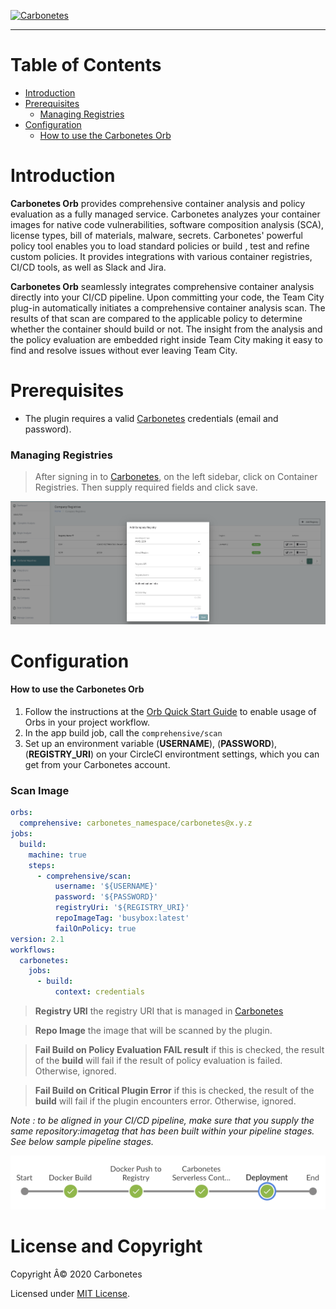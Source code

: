 
  

[![Carbonetes](https://carbodev.s3-us-west-2.amazonaws.com/partners/1/branding_signin.png)](https://carbonetes.com)

  

***

  

# Table of Contents

-  [Introduction](#introduction)
-  [Prerequisites](#prerequisites)
	-  [Managing Registries](#managing-registries)
-  [Configuration](#configuration)
	-  [How to use the Carbonetes Orb](#orb-usage)
  

# Introduction

**Carbonetes Orb** provides comprehensive container analysis and policy evaluation as a fully managed service. Carbonetes analyzes your container images for native code vulnerabilities, software composition analysis (SCA), license types, bill of materials, malware, secrets. Carbonetes' powerful policy tool enables you to load standard policies or build , test and refine custom policies. It provides integrations with various container registries, CI/CD tools, as well as Slack and Jira.

**Carbonetes Orb** seamlessly integrates comprehensive container analysis directly into your CI/CD pipeline. Upon committing your code, the Team City plug-in automatically initiates a comprehensive container analysis scan. The results of that scan are compared to the applicable policy to determine whether the container should build or not. The insight from the analysis and the policy evaluation are embedded right inside Team City making it easy to find and resolve issues without ever leaving Team City.
  

# Prerequisites
 - The plugin requires a valid [Carbonetes](https://carbonetes.com) credentials (email and password).
### Managing Registries
 > After signing in to [Carbonetes](https://carbonetes.com), on the left sidebar, click on Container Registries. Then supply required fields and click save.

![Container Registry](resources/container-registry.png)


# Configuration

#### How to use the Carbonetes Orb
1. Follow the instructions at the [Orb Quick Start Guide](https://circleci.com/developer/orbs/orb/carbonetes_namespace/tcarbonetes#quick-start) to enable usage of Orbs in your project workflow.
2. In the app build job, call the `comprehensive/scan`
3. Set up an environment variable (**USERNAME**), (**PASSWORD**), (**REGISTRY_URI**) on your CircleCI environtment settings, which you can get from your Carbonetes account.

### Scan Image

```yaml
orbs:
  comprehensive: carbonetes_namespace/carbonetes@x.y.z
jobs:
  build:
    machine: true
    steps:
      - comprehensive/scan:
          username: '${USERNAME}'
          password: '${PASSWORD}'
          registryUri: '${REGISTRY_URI}'
          repoImageTag: 'busybox:latest'
          failOnPolicy: true
version: 2.1
workflows:
  carbonetes:
    jobs:
      - build:
          context: credentials
```

  > **Registry URI** the registry URI that is managed in [Carbonetes](https://carbonetes.com)
	
  > **Repo Image** the image that will be scanned by the plugin.
	
  > **Fail Build on Policy Evaluation FAIL result** if this is checked, the result of the **build** will fail if the result of policy evaluation is failed. Otherwise, ignored.
	
  > **Fail Build on Critical Plugin Error** if this is checked, the result of the **build** will fail if the plugin encounters error. Otherwise, ignored.

*Note : to be aligned in your CI/CD pipeline, make sure that you supply the same repository:imagetag that has been built within your pipeline stages. See below sample pipeline stages.* 

![Pipeline Stages](resources/sample-pipeline-stages.png)
	
# License and Copyright

Copyright Â© 2020 Carbonetes

Licensed under [MIT License](LICENSE).